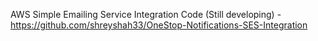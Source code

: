 AWS Simple Emailing Service Integration Code (Still developing) - https://github.com/shreyshah33/OneStop-Notifications-SES-Integration
